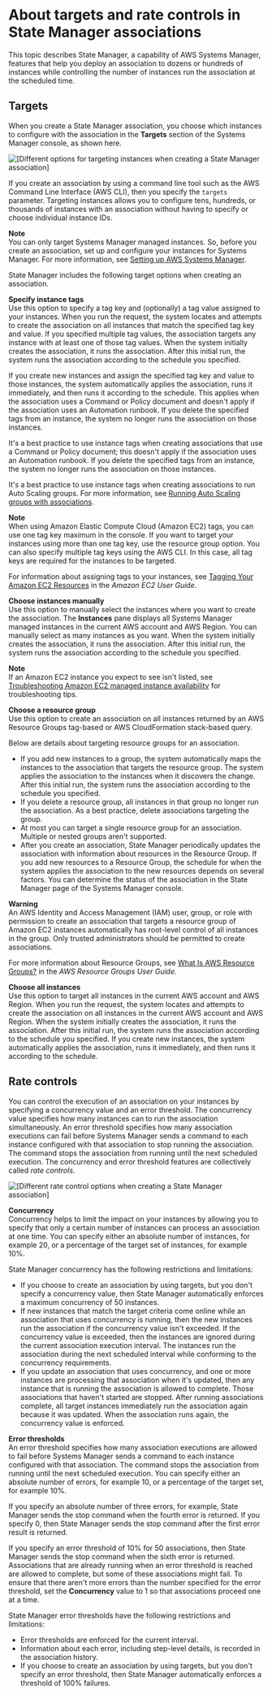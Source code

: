 # About targets and rate controls in State Manager associations<a name="systems-manager-state-manager-targets-and-rate-controls"></a>

This topic describes State Manager, a capability of AWS Systems Manager, features that help you deploy an association to dozens or hundreds of instances while controlling the number of instances run the association at the scheduled time\.

## Targets<a name="systems-manager-state-manager-targets-and-rate-controls-about-targets"></a>

When you create a State Manager association, you choose which instances to configure with the association in the **Targets** section of the Systems Manager console, as shown here\.

![\[Different options for targeting instances when creating a State Manager association\]](http://docs.aws.amazon.com/systems-manager/latest/userguide/images/state-manager-targets.png)

If you create an association by using a command line tool such as the AWS Command Line Interface \(AWS CLI\), then you specify the `targets` parameter\. Targeting instances allows you to configure tens, hundreds, or thousands of instances with an association without having to specify or choose individual instance IDs\. 

**Note**  
You can only target Systems Manager managed instances\. So, before you create an association, set up and configure your instances for Systems Manager\. For more information, see [Setting up AWS Systems Manager](systems-manager-setting-up.md)\. 

State Manager includes the following target options when creating an association\.

**Specify instance tags**  
Use this option to specify a tag key and \(optionally\) a tag value assigned to your instances\. When you run the request, the system locates and attempts to create the association on all instances that match the specified tag key and value\. If you specified multiple tag values, the association targets any instance with at least one of those tag values\. When the system initially creates the association, it runs the association\. After this initial run, the system runs the association according to the schedule you specified\.

If you create new instances and assign the specified tag key and value to those instances, the system automatically applies the association, runs it immediately, and then runs it according to the schedule\. This applies when the association uses a Command or Policy document and doesn't apply if the association uses an Automation runbook\. If you delete the specified tags from an instance, the system no longer runs the association on those instances\.

It's a best practice to use instance tags when creating associations that use a Command or Policy document; this doesn't apply if the association uses an Automation runbook\. If you delete the specified tags from an instance, the system no longer runs the association on those instances\.

It's a best practice to use instance tags when creating associations to run Auto Scaling groups\. For more information, see [Running Auto Scaling groups with associations](systems-manager-state-manager-asg.md)\.

**Note**  
When using Amazon Elastic Compute Cloud \(Amazon EC2\) tags, you can use one tag key maximum in the console\. If you want to target your instances using more than one tag key, use the resource group option\. You can also specify multiple tag keys using the AWS CLI\. In this case, all tag keys are required for the instances to be targeted\.

For information about assigning tags to your instances, see [Tagging Your Amazon EC2 Resources](https://docs.aws.amazon.com/AWSEC2/latest/UserGuide/Using_Tags.html) in the *Amazon EC2 User Guide*\.

**Choose instances manually**  
Use this option to manually select the instances where you want to create the association\. The **Instances** pane displays all Systems Manager managed instances in the current AWS account and AWS Region\. You can manually select as many instances as you want\. When the system initially creates the association, it runs the association\. After this initial run, the system runs the association according to the schedule you specified\.

**Note**  
If an Amazon EC2 instance you expect to see isn't listed, see [Troubleshooting Amazon EC2 managed instance availability](troubleshooting-managed-instances.md) for troubleshooting tips\.

**Choose a resource group**  
Use this option to create an association on all instances returned by an AWS Resource Groups tag\-based or AWS CloudFormation stack\-based query\. 

Below are details about targeting resource groups for an association\.
+ If you add new instances to a group, the system automatically maps the instances to the association that targets the resource group\. The system applies the association to the instances when it discovers the change\. After this initial run, the system runs the association according to the schedule you specified\.
+ If you delete a resource group, all instances in that group no longer run the association\. As a best practice, delete associations targeting the group\.
+ At most you can target a single resource group for an association\. Multiple or nested groups aren't supported\.
+ After you create an association, State Manager periodically updates the association with information about resources in the Resource Group\. If you add new resources to a Resource Group, the schedule for when the system applies the association to the new resources depends on several factors\. You can determine the status of the association in the State Manager page of the Systems Manager console\.

**Warning**  
An AWS Identity and Access Management \(IAM\) user, group, or role with permission to create an association that targets a resource group of Amazon EC2 instances automatically has root\-level control of all instances in the group\. Only trusted administrators should be permitted to create associations\. 

For more information about Resource Groups, see [What Is AWS Resource Groups?](https://docs.aws.amazon.com/ARG/latest/userguide/) in the *AWS Resource Groups User Guide*\.

**Choose all instances**  
Use this option to target all instances in the current AWS account and AWS Region\. When you run the request, the system locates and attempts to create the association on all instances in the current AWS account and AWS Region\. When the system initially creates the association, it runs the association\. After this initial run, the system runs the association according to the schedule you specified\. If you create new instances, the system automatically applies the association, runs it immediately, and then runs it according to the schedule\.

## Rate controls<a name="systems-manager-state-manager-targets-and-rate-controls-about-controls"></a>

You can control the execution of an association on your instances by specifying a concurrency value and an error threshold\. The concurrency value specifies how many instances can to run the association simultaneously\. An error threshold specifies how many association executions can fail before Systems Manager sends a command to each instance configured with that association to stop running the association\. The command stops the association from running until the next scheduled execution\. The concurrency and error threshold features are collectively called *rate controls*\. 

![\[Different rate control options when creating a State Manager association\]](http://docs.aws.amazon.com/systems-manager/latest/userguide/images/state-manager-rate-controls.png)

**Concurrency**  
Concurrency helps to limit the impact on your instances by allowing you to specify that only a certain number of instances can process an association at one time\. You can specify either an absolute number of instances, for example 20, or a percentage of the target set of instances, for example 10%\.

State Manager concurrency has the following restrictions and limitations:
+ If you choose to create an association by using targets, but you don't specify a concurrency value, then State Manager automatically enforces a maximum concurrency of 50 instances\.
+ If new instances that match the target criteria come online while an association that uses concurrency is running, then the new instances run the association if the concurrency value isn't exceeded\. If the concurrency value is exceeded, then the instances are ignored during the current association execution interval\. The instances run the association during the next scheduled interval while conforming to the concurrency requirements\.
+ If you update an association that uses concurrency, and one or more instances are processing that association when it's updated, then any instance that is running the association is allowed to complete\. Those associations that haven't started are stopped\. After running associations complete, all target instances immediately run the association again because it was updated\. When the association runs again, the concurrency value is enforced\. 

**Error thresholds**  
An error threshold specifies how many association executions are allowed to fail before Systems Manager sends a command to each instance configured with that association\. The command stops the association from running until the next scheduled execution\. You can specify either an absolute number of errors, for example 10, or a percentage of the target set, for example 10%\.

If you specify an absolute number of three errors, for example, State Manager sends the stop command when the fourth error is returned\. If you specify 0, then State Manager sends the stop command after the first error result is returned\.

If you specify an error threshold of 10% for 50 associations, then State Manager sends the stop command when the sixth error is returned\. Associations that are already running when an error threshold is reached are allowed to complete, but some of these associations might fail\. To ensure that there aren't more errors than the number specified for the error threshold, set the **Concurrency** value to 1 so that associations proceed one at a time\. 

State Manager error thresholds have the following restrictions and limitations:
+ Error thresholds are enforced for the current interval\.
+ Information about each error, including step\-level details, is recorded in the association history\.
+ If you choose to create an association by using targets, but you don't specify an error threshold, then State Manager automatically enforces a threshold of 100% failures\.